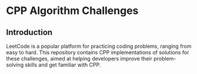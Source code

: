# CPP Algorithm Challenges

## Introduction
LeetCode is a popular platform for practicing coding problems, ranging from easy to hard. This repository contains CPP implementations of solutions for these challenges, aimed at helping developers improve their problem-solving skills and get familiar with CPP.
